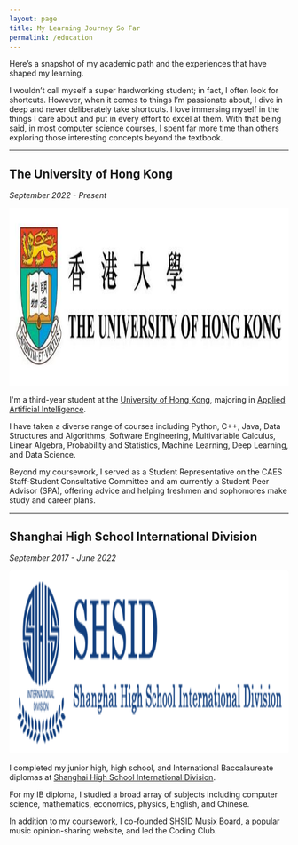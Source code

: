 ```yaml
---
layout: page
title: My Learning Journey So Far
permalink: /education
---
```


<script>
    document.querySelectorAll('header *').forEach(element => {
        element.style.color = ''; // Reset to original color
    });
</script>

<style>
    .image-wrapper {
        display: inline-block;
        background-color: rgba(255, 255, 255, 1);
        padding: 5px; /* Optional: Add some padding if needed */
        border-radius: 5px; /* Optional: Add border radius for rounded corners */
    }

    .image-wrapper img {
        display: block; /* Ensure the image fits within the wrapper */
    }
</style>

Here’s a snapshot of my academic path and the experiences that have shaped my learning.

I wouldn’t call myself a super hardworking student; in fact, I often look for shortcuts. However, when it comes to things I’m passionate about, I dive in deep and never deliberately take shortcuts. I love immersing myself in the things I care about and put in every effort to excel at them. With that being said, in most computer science courses, I spent far more time than others exploring those interesting concepts beyond the textbook.

---

## The University of Hong Kong

*September 2022 - Present*

<img src="/assets/img/hku.jpeg" style="height:8vh;">

I'm a third-year student at the [University of Hong Kong](https://www.hku.hk/), majoring in [Applied Artificial Intelligence](https://admissions.hku.hk/programmes/undergraduate-programmes/bachelor-of-arts-and-sciences-applied-artificial-intelligence).

I have taken a diverse range of courses including Python, C++, Java, Data Structures and Algorithms, Software Engineering, Multivariable Calculus, Linear Algebra, Probability and Statistics, Machine Learning, Deep Learning, and Data Science.

Beyond my coursework, I served as a Student Representative on the CAES Staff-Student Consultative Committee and am currently a Student Peer Advisor (SPA), offering advice and helping freshmen and sophomores make study and career plans.

---

## Shanghai High School International Division

*September 2017 - June 2022*

<div class="image-wrapper">
    <img src="/assets/img/shsid.png" style="height:8vh;">
</div>

I completed my junior high, high school, and International Baccalaureate diplomas at [Shanghai High School International Division](https://www.shsid.org/).

For my IB diploma, I studied a broad array of subjects including computer science, mathematics, economics, physics, English, and Chinese.

In addition to my coursework, I co-founded SHSID Musix Board, a popular music opinion-sharing website, and led the Coding Club.

<!-- ## Shibei Junior High School

<img src="/assets/img/shibei.png" style="height:8vh;">

Prior to that, I attended the Science Class at [Shibei Junior High School](http://www.sbc.edu.sh.cn/), known as the best junior high school class for STEM subjects in Shanghai.
 -->

<script>
    setTimeout(() => {
        document.querySelectorAll('footer *').forEach(element => {
            element.style.color = '';
        });
    }, 3000);
</script>